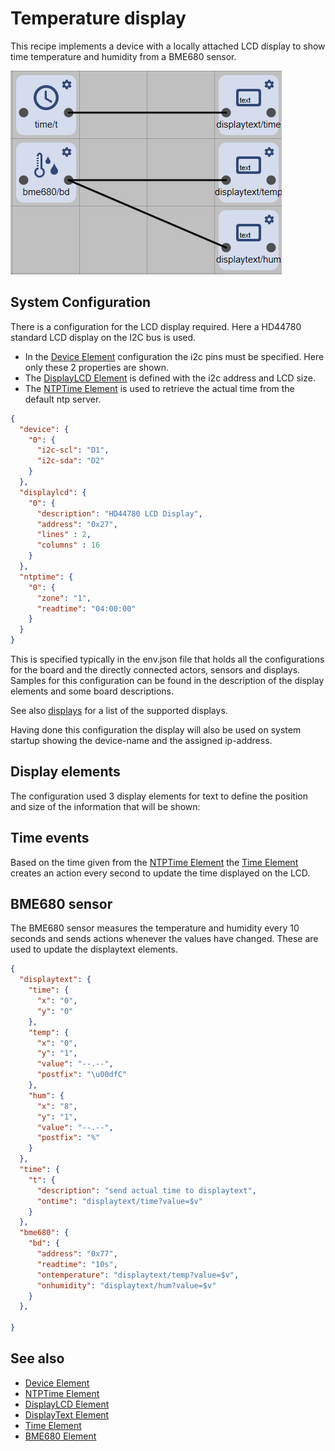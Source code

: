 # Temperature display

This recipe implements a device with a locally attached LCD display to show time temperature and humidity from a BME680 sensor.

![Elements used in led recipe](/recipes/tempdisplayflow.png)


## System Configuration

There is a configuration for the LCD display required. Here a HD44780 standard LCD display on the I2C bus is used.

* In the [Device Element](/elements/device.md) configuration the i2c pins must be specified. Here only these 2 properties are shown. 
* The [DisplayLCD Element](/displays/lcd.md) is defined with the i2c address and LCD size.
* The [NTPTime Element](/elements/ntptime.md) is used to retrieve the actual time from the default ntp server.

```JSON
{
  "device": {
    "0": {
      "i2c-scl": "D1",
      "i2c-sda": "D2"
    }
  },
  "displaylcd": {
    "0": {
      "description": "HD44780 LCD Display",
      "address": "0x27",
      "lines" : 2,
      "columns" : 16
    }
  },
  "ntptime": {
    "0": {
      "zone": "1",
      "readtime": "04:00:00"
    }
  }
}
```

This is specified typically in the env.json file that holds all the configurations for the board and the directly connected actors, sensors and displays.
Samples for this configuration can be found in the description of the display elements and some board descriptions.

See also [displays](/displays.md) for a list of the supported displays.

Having done this configuration the display will also be used on system startup showing the device-name and the assigned ip-address. 


## Display elements

The configuration used 3 display elements for text to define the position and size of the information that will be shown:


## Time events

Based on the time given from the [NTPTime Element](/elements/ntptime.md) the [Time Element](/elements/time.md) creates an action every second to update the time displayed on the LCD.


## BME680 sensor

The BME680 sensor measures the temperature and humidity every 10 seconds and sends actions whenever the values have changed.
These are used to update the displaytext elements. 


```JSON
{
  "displaytext": {
    "time": {
      "x": "0",
      "y": "0"
    },
    "temp": {
      "x": "0",
      "y": "1",
      "value": "--.--",
      "postfix": "\u00dfC"
    },
    "hum": {
      "x": "8",
      "y": "1",
      "value": "--.--",
      "postfix": "%"
    }
  },
  "time": {
    "t": {
      "description": "send actual time to displaytext",
      "ontime": "displaytext/time?value=$v"
    }
  },
  "bme680": {
    "bd": {
      "address": "0x77",
      "readtime": "10s",
      "ontemperature": "displaytext/temp?value=$v",
      "onhumidity": "displaytext/hum?value=$v"
    }
  },

}
```


## See also

* [Device Element](/elements/device.md)
* [NTPTime Element](/elements/ntptime.md)
* [DisplayLCD Element](/displays/lcd.md)
* [DisplayText Element](/elements/displaytext.md)
* [Time Element](/elements/time.md)
* [BME680 Element](/elements/bme680.md)
  
  

